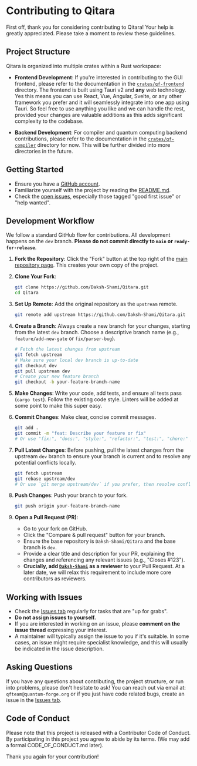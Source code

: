 # Contributing to Qitara

First off, thank you for considering contributing to Qitara! Your help is greatly appreciated. Please take a moment to review these guidelines.

## Project Structure

Qitara is organized into multiple crates within a Rust workspace:

- **Frontend Development**: If you're interested in contributing to the GUI frontend, please refer to the documentation in the [`crates/qf-frontend`](crates/qf-frontend/README.md) directory. The frontend is built using Tauri v2 and **any** web technology. Yes this means you can use React, Vue, Angular, Svelte, or any other framework you prefer and it will seamlessly integrate into one app using Tauri. So feel free to use anything you like and we can handle the rest, provided your changes are valuable additions as this adds significant complexity to the codebase.

- **Backend Development**: For compiler and quantum computing backend contributions, please refer to the documentation in the [`crates/qf-compiler`](crates/qf-compiler) directory for now. This will be further divided into more directories in the future.

## Getting Started

- Ensure you have a [GitHub account](https://github.com/signup/free).
- Familiarize yourself with the project by reading the [README.md](README.md).
- Check the [open issues](../../issues), especially those tagged "good first issue" or "help wanted".

## Development Workflow

We follow a standard GitHub flow for contributions. All development happens on the `dev` branch. **Please do not commit directly to `main` or `ready-for-release`**.

1.  **Fork the Repository**: Click the "Fork" button at the top right of the [main repository page](https://github.com/Daksh-Shami/Qitara). This creates your own copy of the project.

2.  **Clone Your Fork**:
    ```bash
    git clone https://github.com/Daksh-Shami/Qitara.git
    cd Qitara
    ```

3.  **Set Up Remote**: Add the original repository as the `upstream` remote.
    ```bash
    git remote add upstream https://github.com/Daksh-Shami/Qitara.git
    ```

4.  **Create a Branch**: Always create a new branch for your changes, starting from the latest `dev` branch. Choose a descriptive branch name (e.g., `feature/add-new-gate` or `fix/parser-bug`).
    ```bash
    # Fetch the latest changes from upstream
    git fetch upstream
    # Make sure your local dev branch is up-to-date
    git checkout dev
    git pull upstream dev
    # Create your new feature branch
    git checkout -b your-feature-branch-name
    ```

5.  **Make Changes**: Write your code, add tests, and ensure all tests pass (`cargo test`). Follow the existing code style. Linters will be added at some point to make this super easy.

6.  **Commit Changes**: Make clear, concise commit messages.
    ```bash
    git add .
    git commit -m "feat: Describe your feature or fix" 
    # Or use "fix:", "docs:", "style:", "refactor:", "test:", "chore:" prefixes
    ```

7.  **Pull Latest Changes**: Before pushing, pull the latest changes from the upstream `dev` branch to ensure your branch is current and to resolve any potential conflicts locally.
    ```bash
    git fetch upstream
    git rebase upstream/dev
    # Or use `git merge upstream/dev` if you prefer, then resolve conflicts if any
    ```

8.  **Push Changes**: Push your branch to your fork.
    ```bash
    git push origin your-feature-branch-name
    ```

9.  **Open a Pull Request (PR)**:
    *   Go to your fork on GitHub.
    *   Click the "Compare & pull request" button for your branch.
    *   Ensure the base repository is `Daksh-Shami/Qitara` and the base branch is `dev`.
    *   Provide a clear title and description for your PR, explaining the changes and referencing any relevant issues (e.g., "Closes #123").
    *   **Crucially, add [`Daksh-Shami`](https://github.com/Daksh-Shami) as a reviewer** to your Pull Request. At a later date, we will relax this requirement to include more core contributors as reviewers.

## Working with Issues

- Check the [Issues tab](../../issues) regularly for tasks that are "up for grabs".
- **Do not assign issues to yourself.**
- If you are interested in working on an issue, please **comment on the issue thread** expressing your interest.
- A maintainer will typically assign the issue to you if it's suitable. In some cases, an issue might require specialist knowledge, and this will usually be indicated in the issue description.

## Asking Questions

If you have any questions about contributing, the project structure, or run into problems, please don't hesitate to ask! You can reach out via email at: `qfteam@quantum-forge.org` or if you just have code related bugs, create an issue in the [Issues tab](../../issues).

## Code of Conduct

Please note that this project is released with a Contributor Code of Conduct. By participating in this project you agree to abide by its terms. (We may add a formal CODE_OF_CONDUCT.md later).

Thank you again for your contribution!
